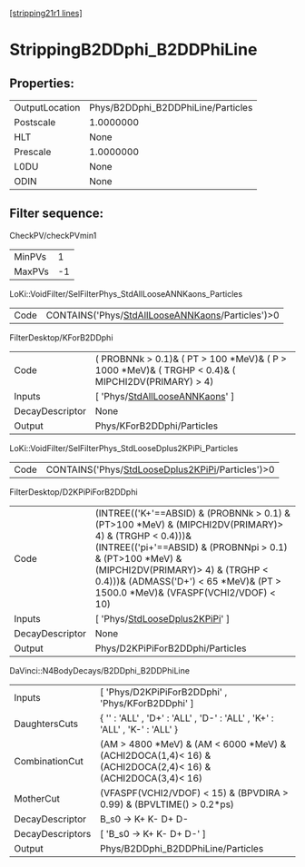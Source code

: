 [[stripping21r1 lines]](./stripping21r1-index)

# StrippingB2DDphi_B2DDPhiLine

## Properties:

|                |                                    |
|----------------|------------------------------------|
| OutputLocation | Phys/B2DDphi_B2DDPhiLine/Particles |
| Postscale      | 1.0000000                          |
| HLT            | None                               |
| Prescale       | 1.0000000                          |
| L0DU           | None                               |
| ODIN           | None                               |

## Filter sequence:

CheckPV/checkPVmin1

|        |     |
|--------|-----|
| MinPVs | 1   |
| MaxPVs | -1  |

LoKi::VoidFilter/SelFilterPhys_StdAllLooseANNKaons_Particles

|      |                                                                                                          |
|------|----------------------------------------------------------------------------------------------------------|
| Code | CONTAINS('Phys/[StdAllLooseANNKaons](./stripping21r1-commonparticles-stdalllooseannkaons)/Particles')\>0 |

FilterDesktop/KForB2DDphi

|                 |                                                                                                        |
|-----------------|--------------------------------------------------------------------------------------------------------|
| Code            | ( PROBNNk \> 0.1)& ( PT \> 100 \*MeV)& ( P \> 1000 \*MeV)& ( TRGHP \< 0.4)& ( MIPCHI2DV(PRIMARY) \> 4) |
| Inputs          | [ 'Phys/[StdAllLooseANNKaons](./stripping21r1-commonparticles-stdalllooseannkaons)' ]                |
| DecayDescriptor | None                                                                                                   |
| Output          | Phys/KForB2DDphi/Particles                                                                             |

LoKi::VoidFilter/SelFilterPhys_StdLooseDplus2KPiPi_Particles

|      |                                                                                                          |
|------|----------------------------------------------------------------------------------------------------------|
| Code | CONTAINS('Phys/[StdLooseDplus2KPiPi](./stripping21r1-commonparticles-stdloosedplus2kpipi)/Particles')\>0 |

FilterDesktop/D2KPiPiForB2DDphi

|                 |                                                                                                                                                                                                                                                                                                    |
|-----------------|----------------------------------------------------------------------------------------------------------------------------------------------------------------------------------------------------------------------------------------------------------------------------------------------------|
| Code            | (INTREE(('K+'==ABSID) & (PROBNNk \> 0.1) & (PT\>100 \*MeV) & (MIPCHI2DV(PRIMARY)\> 4) & (TRGHP \< 0.4)))& (INTREE(('pi+'==ABSID) & (PROBNNpi \> 0.1) & (PT\>100 \*MeV) & (MIPCHI2DV(PRIMARY)\> 4) & (TRGHP \< 0.4)))& (ADMASS('D+') \< 65 \*MeV)& (PT \> 1500.0 \*MeV)& (VFASPF(VCHI2/VDOF) \< 10) |
| Inputs          | [ 'Phys/[StdLooseDplus2KPiPi](./stripping21r1-commonparticles-stdloosedplus2kpipi)' ]                                                                                                                                                                                                            |
| DecayDescriptor | None                                                                                                                                                                                                                                                                                               |
| Output          | Phys/D2KPiPiForB2DDphi/Particles                                                                                                                                                                                                                                                                   |

DaVinci::N4BodyDecays/B2DDphi_B2DDPhiLine

|                  |                                                                                                                 |
|------------------|-----------------------------------------------------------------------------------------------------------------|
| Inputs           | [ 'Phys/D2KPiPiForB2DDphi' , 'Phys/KForB2DDphi' ]                                                             |
| DaughtersCuts    | { '' : 'ALL' , 'D+' : 'ALL' , 'D-' : 'ALL' , 'K+' : 'ALL' , 'K-' : 'ALL' }                                      |
| CombinationCut   | (AM \> 4800 \*MeV) & (AM \< 6000 \*MeV) & (ACHI2DOCA(1,4)\< 16) & (ACHI2DOCA(2,4)\< 16) & (ACHI2DOCA(3,4)\< 16) |
| MotherCut        | (VFASPF(VCHI2/VDOF) \< 15) & (BPVDIRA \> 0.99) & (BPVLTIME() \> 0.2\*ps)                                        |
| DecayDescriptor  | B_s0 -\> K+ K- D+ D-                                                                                            |
| DecayDescriptors | [ 'B_s0 -\> K+ K- D+ D-' ]                                                                                    |
| Output           | Phys/B2DDphi_B2DDPhiLine/Particles                                                                              |
